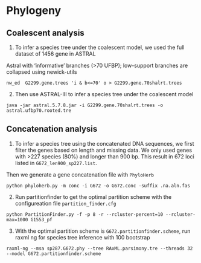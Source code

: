 # Phylogeny

## Coalescent analysis

1. To infer a species tree under the coalescent model, we used the full dataset of 1456 gene in ASTRAL

Astral with ‘informative’ branches (>70 UFBP); low-support branches are collapsed using newick-utils

```
nw_ed  G2299.gene.trees 'i & b<=70' o > G2299.gene.70shalrt.trees
```
2. Then use ASTRAL-III to infer a species tree under the coalescent model
```
java -jar astral.5.7.8.jar -i G2299.gene.70shalrt.trees -o astral.ufbp70.rooted.tre
```

## Concatenation analysis

1. To infer a species tree using the concatenated DNA sequences, we first filter the genes based on length and missing data. We only used genes with >227 species (80%) and longer than 900 bp. This result in 672 loci listed in `G672_len900_sp227.list`.

Then we generate a gene concatenation file with `PhyloHerb`
```
python phyloherb.py -m conc -i G672 -o G672.conc -suffix .na.aln.fas
```

2. Run partitionfinder to get the optimal partition scheme with the configureation file `partition_finder.cfg`
```
python PartitionFinder.py -f -p 8 -r --rcluster-percent=10 --rcluster-max=1000 G1553_pf
```
3. With the optimal partition scheme is `G672.partitionfinder.scheme`, run raxml ng for species tree inference with 100 bootstrap
```
raxml-ng --msa sp287.G672.phy --tree RAxML.parsimony.tre --threads 32 --model G672.partitionfinder.scheme
```
